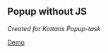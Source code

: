 ## Popup without JS

_Created for Kottans Popup-task_

[Demo](https://hannasyn.github.io/popup_task/)

